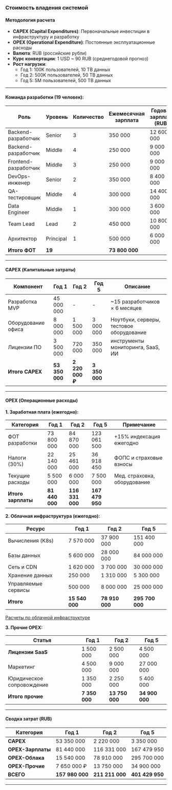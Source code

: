 ### Стоимость владения системой

#### Методология расчета
- **CAPEX (Capital Expenditures)**: Первоначальные инвестиции в инфраструктуру и разработку
- **OPEX (Operational Expenditure)**: Постоянные эксплуатационные расходы
- **Валюта**: RUB (российские рубли)
- **Курс конвертации**: 1 USD ~ 90 RUB (среднегодовой прогноз)
- **Рост нагрузки**:
  - Год 1: 100K пользователей, 10 TB данных
  - Год 2: 500K пользователей, 50 TB данных
  - Год 5: 5M пользователей, 500 TB данных

---

#### Команда разработки (19 человек):


| Роль                 | Уровень | Количество | Ежемесячная зарплата | Годовая зарплата (RUB) | 
|----------------------|---------|------------|---------------|-------------|
| Backend-разработчик  | Senior | 3          | 350 000       | 12 600 000  |
| Backend-разработчик  | Middle | 4          | 250 000       | 9 000 000   |
| Frontend-разработчик | Middle | 3          | 250 000       | 9 000 000   
| DevOps-инженер       | Senior | 2          | 350 000       | 8 400 000   | 
| QA-тестировщик       | Middle | 4          | 300 000       | 14 400 000  | 
| Data Engineer        | Middle | 1          | 300 000       | 3 600 000   | 
| Team Lead            | Lead | 2          | 450 000       | 10 800 000  |
| Архитектор           | Principal | 1          | 500 000       | 6 000 000   |
| **Итого ФОТ**        |  **19**     |               | **73 800 000**         |



---

#### CAPEX (Капитальные затраты)
| Компонент | Год 1      | Год 2      | Год 5     | Описание                                 |
|-----------|------------|------------|-----------|------------------------------------------|
| Разработка MVP | 45 000 000 | -          | -         | ~15 разработчиков × 6 месяцев            |
| Оборудование офиса | 8 000 000  | 1 500 000  | 3 000 000 | Ноутбуки, серверы, тестовое оборудование |
| Лицензии ПО | 3 500 000  | 720 000    | 350 000   | инструменты мониторинга, SaaS, ИИ        |
| **Итого CAPEX** | **53 350 000** | **2 220 000 ₽** | **3 350 000** |                                          |

---

#### OPEX (Операционные расходы)

**1. Заработная плата (ежегодно):**

| Категория               | Год 1       | Год 2       | Год 5       | Примечание                   |
|-------------------------|-------------|-------------|-------------|------------------------------|
| ФОТ разработки          | 73 800 000  | 84 870 000  | 123 061 500 | +15% индексация ежегодно     |
| Налоги (30%)            | 22 140 000  | 25 461 000  | 36 918 450  | ФОПС и страховые взносы      |
| Текущие расходы | 5 500 000   | 6 000 000   | 7 500 000   | Мед. страховка, оборудование |
| **Итого зарплаты**      | **81 440 000** | **116 331 000** | **167 479 950** |                              |

**2. Облачная инфраструктура (ежегодно):**

| Ресурс | Год 1        | Год 2     | Год 5           | 
|--------|--------------|-----------|-----------------|
| Вычисления (K8s) | 7 570 000    | 37 900 000 | 151 400 000     |
| Базы данных | 5 600 000    | 28 000 000 | 84 000 000      |
| Сеть и CDN | 1 620 000    | 3 700 000 | 30 000 000      | [
| Хранение данных | 250 000      | 1 310 000 | 5 300 000       |
| Управляемые сервисы | 500 000      | 8 000 000 | 25 000 000      |
| **Итого** | **15 540 000** | **78 910 000** | **295 700 000** |

[Расчеты по облачной инфраструктуре](/aws_calculation.md)

**3. Прочие OPEX:**

| Статья                    | Год 1         | Год 2      | Год 5     |
|---------------------------|---------------|------------|-----------|
| ****Лицензии SaaS****     | 1 500 000     | 2 500 000  | 4 500 000 |
| Маркетинг                 | 4 500 000     | 9 000 000  | 27 000 000 |
| Юридическое сопровождение | 1 350 000     | 2 250 000  | 5 400 000 |
| **Итого прочие**          | **7 350 000** | **13 750 000** | **34 900 000** |

---

#### Сводка затрат (RUB)
| Категория | Год 1           | Год 2           | Год 5           |
|-----------|-----------------|-----------------|-----------------|
| **CAPEX** | 53 350 000      | 2 220 000       | 3 350 000       |
| **OPEX-Зарплаты** | 81 440 000      | 116 331 000     | 167 479 950     |
| **OPEX-Облака** | 15 540 000      | 78 910 000      | 295 700 000     |
| **OPEX-Прочие** | 7 650 000 ₽     | 13 750 000      | 34 900 000      |
| **ВСЕГО** | **157 980 000** | **211 211 000** | **401 429 950** |

---